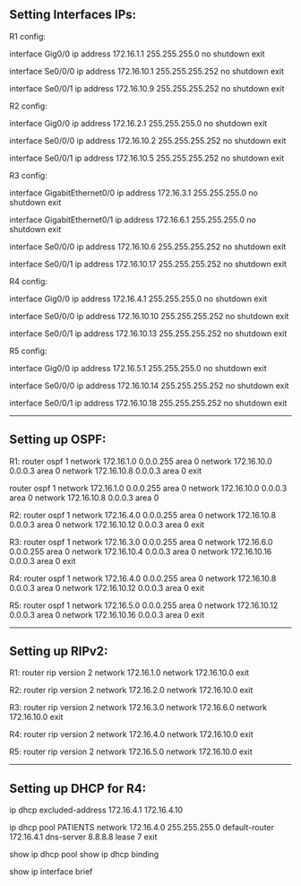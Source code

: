 ## Setting Interfaces IPs:

R1 config:

interface Gig0/0
ip address 172.16.1.1 255.255.255.0
no shutdown
exit

interface Se0/0/0
ip address 172.16.10.1 255.255.255.252
no shutdown
exit

interface Se0/0/1
ip address 172.16.10.9 255.255.255.252
no shutdown
exit

R2 config:

interface Gig0/0
ip address 172.16.2.1 255.255.255.0
no shutdown
exit

interface Se0/0/0
ip address 172.16.10.2 255.255.255.252
no shutdown
exit

interface Se0/0/1
ip address 172.16.10.5 255.255.255.252
no shutdown
exit

R3 config:

interface GigabitEthernet0/0
ip address 172.16.3.1 255.255.255.0
no shutdown
exit

interface GigabitEthernet0/1
ip address 172.16.6.1 255.255.255.0
no shutdown
exit

interface Se0/0/0
ip address 172.16.10.6 255.255.255.252
no shutdown
exit

interface Se0/0/1
ip address 172.16.10.17 255.255.255.252
no shutdown
exit

R4 config:

interface Gig0/0
ip address 172.16.4.1 255.255.255.0
no shutdown
exit

interface Se0/0/0
ip address 172.16.10.10 255.255.255.252
no shutdown
exit

interface Se0/0/1
ip address 172.16.10.13 255.255.255.252
no shutdown
exit

R5 config:

interface Gig0/0
ip address 172.16.5.1 255.255.255.0
no shutdown
exit

interface Se0/0/0
ip address 172.16.10.14 255.255.255.252
no shutdown
exit

interface Se0/0/1
ip address 172.16.10.18 255.255.255.252
no shutdown
exit

---

## Setting up OSPF:

R1:
router ospf 1
network 172.16.1.0 0.0.0.255 area 0
network 172.16.10.0 0.0.0.3 area 0
network 172.16.10.8 0.0.0.3 area 0
exit

router ospf 1
network 172.16.1.0 0.0.0.255 area 0
network 172.16.10.0 0.0.0.3 area 0
network 172.16.10.8 0.0.0.3 area 0


R2:
router ospf 1
network 172.16.4.0 0.0.0.255 area 0
network 172.16.10.8 0.0.0.3 area 0
network 172.16.10.12 0.0.0.3 area 0
exit

R3:
router ospf 1
network 172.16.3.0 0.0.0.255 area 0
network 172.16.6.0 0.0.0.255 area 0
network 172.16.10.4 0.0.0.3 area 0
network 172.16.10.16 0.0.0.3 area 0
exit

R4:
router ospf 1
network 172.16.4.0 0.0.0.255 area 0
network 172.16.10.8 0.0.0.3 area 0
network 172.16.10.12 0.0.0.3 area 0
exit

R5:
router ospf 1
network 172.16.5.0 0.0.0.255 area 0
network 172.16.10.12 0.0.0.3 area 0
network 172.16.10.16 0.0.0.3 area 0
exit

---

## Setting up RIPv2:

R1:
router rip
version 2
network 172.16.1.0
network 172.16.10.0
exit

R2:
router rip
version 2
network 172.16.2.0
network 172.16.10.0
exit

R3:
router rip
version 2
network 172.16.3.0
network 172.16.6.0
network 172.16.10.0
exit

R4:
router rip
version 2
network 172.16.4.0
network 172.16.10.0
exit

R5:
router rip
version 2
network 172.16.5.0
network 172.16.10.0
exit


---

## Setting up DHCP for R4:

ip dhcp excluded-address 172.16.4.1 172.16.4.10

ip dhcp pool PATIENTS
network 172.16.4.0 255.255.255.0
default-router 172.16.4.1
dns-server 8.8.8.8
lease 7
exit

show ip dhcp pool
show ip dhcp binding

show ip interface brief

















